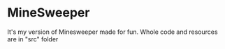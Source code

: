 # MineSweeper
It's my version of Minesweeper made for fun.
Whole code and resources are in "src" folder
